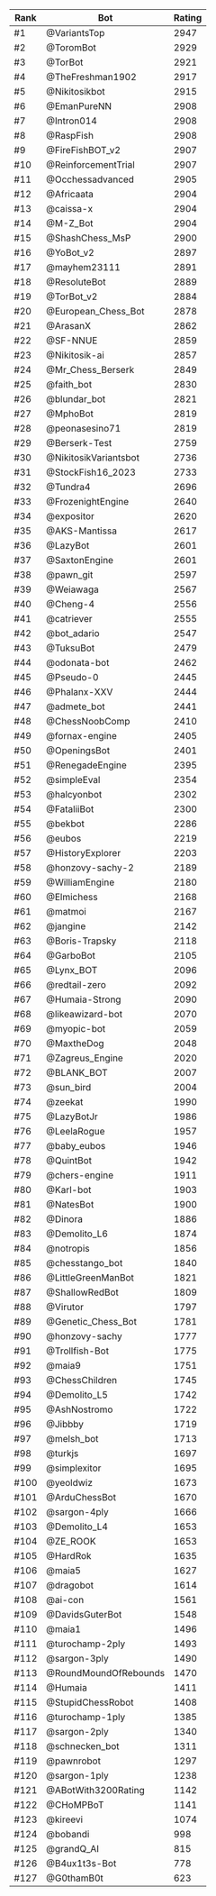 Rank|Bot|Rating
---|---|---
#1|@VariantsTop|2947
#2|@ToromBot|2929
#3|@TorBot|2921
#4|@TheFreshman1902|2917
#5|@Nikitosikbot|2915
#6|@EmanPureNN|2908
#7|@Intron014|2908
#8|@RaspFish|2908
#9|@FireFishBOT_v2|2907
#10|@ReinforcementTrial|2907
#11|@Occhessadvanced|2905
#12|@Africaata|2904
#13|@caissa-x|2904
#14|@M-Z_Bot|2904
#15|@ShashChess_MsP|2900
#16|@YoBot_v2|2897
#17|@mayhem23111|2891
#18|@ResoluteBot|2889
#19|@TorBot_v2|2884
#20|@European_Chess_Bot|2878
#21|@ArasanX|2862
#22|@SF-NNUE|2859
#23|@Nikitosik-ai|2857
#24|@Mr_Chess_Berserk|2849
#25|@faith_bot|2830
#26|@blundar_bot|2821
#27|@MphoBot|2819
#28|@peonasesino71|2819
#29|@Berserk-Test|2759
#30|@NikitosikVariantsbot|2736
#31|@StockFish16_2023|2733
#32|@Tundra4|2696
#33|@FrozenightEngine|2640
#34|@expositor|2620
#35|@AKS-Mantissa|2617
#36|@LazyBot|2601
#37|@SaxtonEngine|2601
#38|@pawn_git|2597
#39|@Weiawaga|2567
#40|@Cheng-4|2556
#41|@catriever|2555
#42|@bot_adario|2547
#43|@TuksuBot|2479
#44|@odonata-bot|2462
#45|@Pseudo-0|2445
#46|@Phalanx-XXV|2444
#47|@admete_bot|2441
#48|@ChessNoobComp|2410
#49|@fornax-engine|2405
#50|@OpeningsBot|2401
#51|@RenegadeEngine|2395
#52|@simpleEval|2354
#53|@halcyonbot|2302
#54|@FataliiBot|2300
#55|@bekbot|2286
#56|@eubos|2219
#57|@HistoryExplorer|2203
#58|@honzovy-sachy-2|2189
#59|@WilliamEngine|2180
#60|@Elmichess|2168
#61|@matmoi|2167
#62|@jangine|2142
#63|@Boris-Trapsky|2118
#64|@GarboBot|2105
#65|@Lynx_BOT|2096
#66|@redtail-zero|2092
#67|@Humaia-Strong|2090
#68|@likeawizard-bot|2070
#69|@myopic-bot|2059
#70|@MaxtheDog|2048
#71|@Zagreus_Engine|2020
#72|@BLANK_BOT|2007
#73|@sun_bird|2004
#74|@zeekat|1990
#75|@LazyBotJr|1986
#76|@LeelaRogue|1957
#77|@baby_eubos|1946
#78|@QuintBot|1942
#79|@chers-engine|1911
#80|@Karl-bot|1903
#81|@NatesBot|1900
#82|@Dinora|1886
#83|@Demolito_L6|1874
#84|@notropis|1856
#85|@chesstango_bot|1840
#86|@LittleGreenManBot|1821
#87|@ShallowRedBot|1809
#88|@Virutor|1797
#89|@Genetic_Chess_Bot|1781
#90|@honzovy-sachy|1777
#91|@Trollfish-Bot|1775
#92|@maia9|1751
#93|@ChessChildren|1745
#94|@Demolito_L5|1742
#95|@AshNostromo|1722
#96|@Jibbby|1719
#97|@melsh_bot|1713
#98|@turkjs|1697
#99|@simplexitor|1695
#100|@yeoldwiz|1673
#101|@ArduChessBot|1670
#102|@sargon-4ply|1666
#103|@Demolito_L4|1653
#104|@ZE_ROOK|1653
#105|@HardRok|1635
#106|@maia5|1627
#107|@dragobot|1614
#108|@ai-con|1561
#109|@DavidsGuterBot|1548
#110|@maia1|1496
#111|@turochamp-2ply|1493
#112|@sargon-3ply|1490
#113|@RoundMoundOfRebounds|1470
#114|@Humaia|1411
#115|@StupidChessRobot|1408
#116|@turochamp-1ply|1385
#117|@sargon-2ply|1340
#118|@schnecken_bot|1311
#119|@pawnrobot|1297
#120|@sargon-1ply|1238
#121|@ABotWith3200Rating|1142
#122|@CHoMPBoT|1141
#123|@kireevi|1074
#124|@bobandi|998
#125|@grandQ_AI|815
#126|@B4ux1t3s-Bot|778
#127|@G0thamB0t|623
